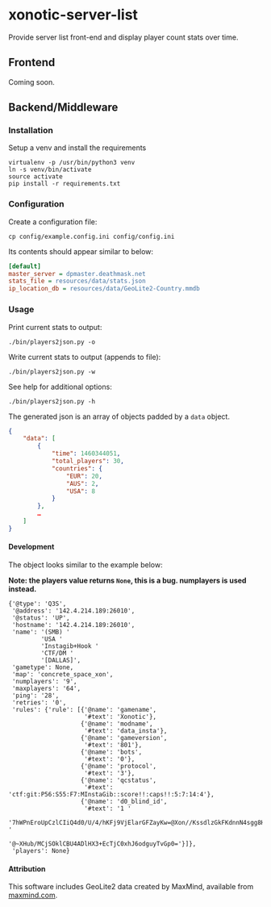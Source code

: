 # xonotic-server-list

Provide server list front-end and display player count stats over time.

## Frontend

Coming soon.

## Backend/Middleware

### Installation

Setup a venv and install the requirements

```
virtualenv -p /usr/bin/python3 venv
ln -s venv/bin/activate
source activate
pip install -r requirements.txt
```

### Configuration

Create a configuration file:

```
cp config/example.config.ini config/config.ini
```

Its contents should appear similar to below:

```ini
[default]
master_server = dpmaster.deathmask.net
stats_file = resources/data/stats.json
ip_location_db = resources/data/GeoLite2-Country.mmdb
```

### Usage

Print current stats to output:

```
./bin/players2json.py -o
```

Write current stats to output (appends to file):

```
./bin/players2json.py -w
```


See help for additional options:

```
./bin/players2json.py -h
```

The generated json is an array of objects padded by a `data` object.

```json
{
    "data": [
        {
            "time": 1460344051,
            "total_players": 30,
            "countries": {
                "EUR": 20,
                "AUS": 2,
                "USA": 8
            }
        },
        …
    ]
}
```

#### Development

The object looks similar to the example below:

**Note: the players value returns `None`, this is a bug. numplayers is used instead.**

```
{'@type': 'Q3S',
 '@address': '142.4.214.189:26010',
 '@status': 'UP',
 'hostname': '142.4.214.189:26010',
 'name': '(SMB) '
         'USA '
         'Instagib+Hook '
         'CTF/DM '
         '[DALLAS]',
 'gametype': None,
 'map': 'concrete_space_xon',
 'numplayers': '9',
 'maxplayers': '64',
 'ping': '28',
 'retries': '0',
 'rules': {'rule': [{'@name': 'gamename',
                     '#text': 'Xonotic'},
                    {'@name': 'modname',
                     '#text': 'data_insta'},
                    {'@name': 'gameversion',
                     '#text': '801'},
                    {'@name': 'bots',
                     '#text': '0'},
                    {'@name': 'protocol',
                     '#text': '3'},
                    {'@name': 'qcstatus',
                     '#text': 'ctf:git:P56:S55:F7:MInstaGib::score!!:caps!!:5:7:14:4'},
                    {'@name': 'd0_blind_id',
                     '#text': '1 '
                              '7hWPnEroUpCzlCIiQ4d0/U/4/hKFj9VjElarGFZayKw=@Xon//KssdlzGkFKdnnN4sgg8H+koTbBn5JTi37BAW1Q= '
                              '@~XHub/MCjSOklCBU4ADlHX3+EcTjC0xhJ6odguyTvGp0='}]},
 'players': None}
```

#### Attribution

This software includes GeoLite2 data created by MaxMind, available from
[maxmind.com](http://www.maxmind.com).
